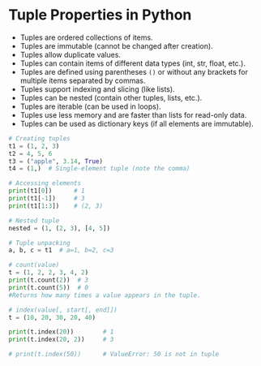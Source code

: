 # Tuple Properties in Python

- Tuples are ordered collections of items.
- Tuples are immutable (cannot be changed after creation).
- Tuples allow duplicate values.
- Tuples can contain items of different data types (int, str, float, etc.).
- Tuples are defined using parentheses `()` or without any brackets for multiple items separated by commas.
- Tuples support indexing and slicing (like lists).
- Tuples can be nested (contain other tuples, lists, etc.).
- Tuples are iterable (can be used in loops).
- Tuples use less memory and are faster than lists for read-only data.
- Tuples can be used as dictionary keys (if all elements are immutable).

```python
# Creating tuples
t1 = (1, 2, 3)
t2 = 4, 5, 6
t3 = ("apple", 3.14, True)
t4 = (1,)  # Single-element tuple (note the comma)
```

```python
# Accessing elements
print(t1[0])      # 1
print(t1[-1])     # 3
print(t1[1:3])    # (2, 3)
```

```python
# Nested tuple
nested = (1, (2, 3), [4, 5])
```

```python
# Tuple unpacking
a, b, c = t1  # a=1, b=2, c=3
```


```python
# count(value) 
t = (1, 2, 2, 3, 4, 2)
print(t.count(2))  # 3
print(t.count(5))  # 0
#Returns how many times a value appears in the tuple.
```
```python
# index(value[, start[, end]])
t = (10, 20, 30, 20, 40)

print(t.index(20))        # 1
print(t.index(20, 2))     # 3

# print(t.index(50))      # ValueError: 50 is not in tuple
```
